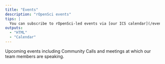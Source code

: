 ```yaml
---
title: "Events"
description: "rOpenSci events"
tips: |
  You can subscribe to rOpenSci-led events via [our ICS calendar](/events/index.ics) (copy the link, add it to your calendar service e.g. [Thunderbird](https://support.mozilla.org/en-US/kb/creating-new-calendars#w_on-the-network-connect-to-your-online-calendars) or Google Calendar). If you use Google Calendar, [check that synchronization is turned on](https://calendar.google.com/calendar/u/0/syncselect) and note that synchronization might be delayed. When _opening_ .ics files on OSX, you might need to [change settings](https://apple.stackexchange.com/questions/3509/can-i-set-os-x-to-automatically-open-ics-files-in-ical).
outputs:
  - "HTML"
  - "Calendar" 
---
```


Upcoming events including Community Calls and meetings at which our team members are speaking.